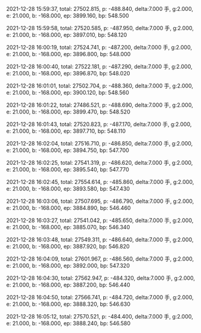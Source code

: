 2021-12-28 15:59:37, total: 27502.815, p: -488.840, delta:7.000 手, g:2.000, e: 21.000, b: -168.000, ep: 3899.160, bp: 548.500

2021-12-28 15:59:58, total: 27520.585, p: -487.950, delta:7.000 手, g:2.000, e: 21.000, b: -168.000, ep: 3897.010, bp: 548.120

2021-12-28 16:00:19, total: 27524.741, p: -487.200, delta:7.000 手, g:2.000, e: 21.000, b: -168.000, ep: 3896.800, bp: 548.000

2021-12-28 16:00:40, total: 27522.181, p: -487.290, delta:7.000 手, g:2.000, e: 21.000, b: -168.000, ep: 3896.870, bp: 548.020

2021-12-28 16:01:01, total: 27502.704, p: -488.360, delta:7.000 手, g:2.000, e: 21.000, b: -168.000, ep: 3900.120, bp: 548.560

2021-12-28 16:01:22, total: 27486.521, p: -488.690, delta:7.000 手, g:2.000, e: 21.000, b: -168.000, ep: 3899.470, bp: 548.520

2021-12-28 16:01:43, total: 27520.823, p: -487.170, delta:7.000 手, g:2.000, e: 21.000, b: -168.000, ep: 3897.710, bp: 548.110

2021-12-28 16:02:04, total: 27516.710, p: -486.850, delta:7.000 手, g:2.000, e: 21.000, b: -168.000, ep: 3894.750, bp: 547.700

2021-12-28 16:02:25, total: 27541.319, p: -486.620, delta:7.000 手, g:2.000, e: 21.000, b: -168.000, ep: 3895.540, bp: 547.770

2021-12-28 16:02:45, total: 27554.614, p: -485.860, delta:7.000 手, g:2.000, e: 21.000, b: -168.000, ep: 3893.580, bp: 547.430

2021-12-28 16:03:06, total: 27507.695, p: -486.790, delta:7.000 手, g:2.000, e: 21.000, b: -168.000, ep: 3884.890, bp: 546.460

2021-12-28 16:03:27, total: 27541.042, p: -485.650, delta:7.000 手, g:2.000, e: 21.000, b: -168.000, ep: 3885.070, bp: 546.340

2021-12-28 16:03:48, total: 27549.311, p: -486.640, delta:7.000 手, g:2.000, e: 21.000, b: -168.000, ep: 3887.920, bp: 546.820

2021-12-28 16:04:09, total: 27601.967, p: -486.560, delta:7.000 手, g:2.000, e: 21.000, b: -168.000, ep: 3892.000, bp: 547.320

2021-12-28 16:04:30, total: 27562.947, p: -484.320, delta:7.000 手, g:2.000, e: 21.000, b: -168.000, ep: 3887.200, bp: 546.440

2021-12-28 16:04:50, total: 27566.741, p: -484.720, delta:7.000 手, g:2.000, e: 21.000, b: -168.000, ep: 3888.320, bp: 546.630

2021-12-28 16:05:12, total: 27570.521, p: -484.400, delta:7.000 手, g:2.000, e: 21.000, b: -168.000, ep: 3888.240, bp: 546.580